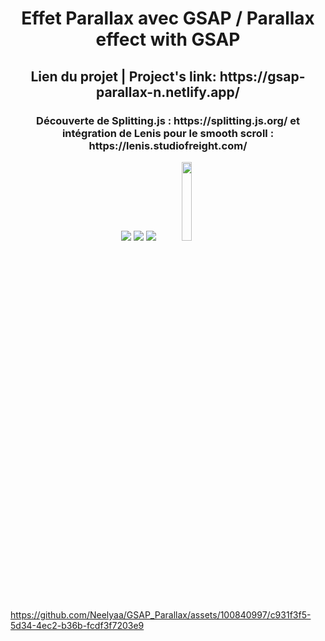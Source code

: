 <h1 align="center">Effet Parallax avec GSAP / Parallax effect with GSAP </h1>
<h2 align="center">Lien du projet | Project's link: https://gsap-parallax-n.netlify.app/ </h2>
<h3 align="center">Découverte de Splitting.js : https://splitting.js.org/ et intégration de Lenis pour le smooth scroll : https://lenis.studiofreight.com/ </h3>

<p align="center"> 
<img src="https://img.shields.io/badge/HTML5-E34F26?style=for-the-badge&logo=html5&logoColor=white" />
<img src="https://img.shields.io/badge/CSS3-1572B6?style=for-the-badge&logo=css3&logoColor=white" />
<img src="https://img.shields.io/badge/JavaScript-323330?style=for-the-badge&logo=javascript&logoColor=F7DF1E" />
<img width="18%" src="https://a11ybadges.com/badge?logo=greensock" />
</p>

https://github.com/Neelyaa/GSAP_Parallax/assets/100840997/c931f3f5-5d34-4ec2-b36b-fcdf3f7203e9
